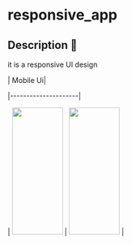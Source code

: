 # responsive_app
## Description :book:
it is a responsive UI design 

| Mobile Ui|

|---------------------|

| <img src="https://github.com/user-attachments/assets/55ca8bc7-a913-49f3-8424-2b1ab14cdb6b" width="100" height="250"> | <img src="https://github.com/user-attachments/assets/f771b898-1c2d-450b-b057-1305d378a679" width="100" height="250"> |

